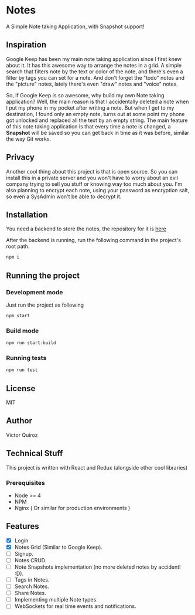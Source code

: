 # Notes
A Simple Note taking Application, with Snapshot support!

## Inspiration
Google Keep has been my main note taking application since I first knew about it. It has this awesome way to arrange the
notes in a grid. A simple search that filters note by the text or color of the note, and there's even a filter by tags
you can set for a note. And don't forget the "todo" notes and the "picture" notes, lately there's even "draw" notes and
"voice" notes.

So, if Google Keep is so awesome, why build my own Note taking application? Well, the main reason is that I accidentally
deleted a note when I put my phone in my pocket after writing a note. But when I get to my destination, I found only an
empty note, turns out at some point my phone got unlocked and replaced all the text by an empty string. The main feature
of this note taking application is that every time a note is changed, a **Snapshot** will be saved so you can get back
in time as it was before, similar the way Git works.

## Privacy
Another cool thing about this project is that is open source. So you can install this in a private server and you won't
have to worry about an evil company trying to sell you stuff or knowing way too much about you. I'm also planning to
encrypt each note, using your password as encryption salt, so even a SysAdmin won't be able to decrypt it.

## Installation
You need a backend to store the notes, the repository for it is [here](https://github.com/victorhqc/notes-api)

After the backend is running, run the following command in the project's root path.
```sh
npm i
```

## Running the project

### Development mode
Just run the project as following
```sh
npm start
```

### Build mode
```sh
npm run start:build
```

### Running tests
```sh
npm run test
```

## License
MIT

## Author
Victor Quiroz

## Technical Stuff

This project is written with React and Redux (alongside other cool libraries)

### Prerequisites

+ Node >= 4
+ NPM
+ Nginx ( Or similar for production environments )

## Features

- [x] Login.
- [x] Notes Grid (Similar to Google Keep).
- [ ] Signup.
- [ ] Notes CRUD.
- [ ] Note Snapshots implementation (no more deleted notes by accident! :D).
- [ ] Tags in Notes.
- [ ] Search Notes.
- [ ] Share Notes.
- [ ] Implementing multiple Note types.
- [ ] WebSockets for real time events and notifications.
